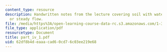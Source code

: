 ```yaml
---
content_type: resource
description: Handwritten notes from the lecture covering soil with water, no flow
  or steady flow.
file: /media/https%3A/open-learning-course-data-rc.s3.amazonaws.com/1-361-advanced-soil-mechanics-fall-2004/62df8b4deaaacad60cd76c03ee219e68_part_iv_1.pdf
file_type: application/pdf
resourcetype: Document
title: part_iv_1.pdf
uid: 62df8b4d-eaaa-cad6-0cd7-6c03ee219e68
---
```


